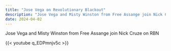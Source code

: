 ```yaml
---
title: "Jose Vega on Revolutionary Blackout"
description: "Jose Vega and Misty Winston from Free Assange join Nick Cruze on RBN......"
date: 2024-04-02
---
```


Jose Vega and Misty Winston from Free Assange join Nick Cruze on RBN

{{< youtube q_EDPmnjv5c >}}
